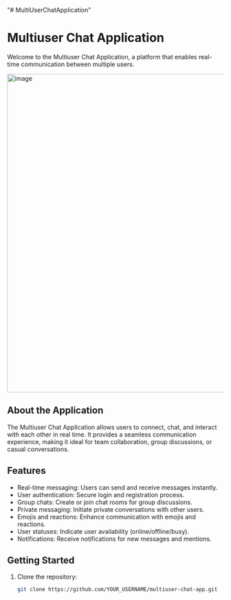 "# MultiUserChatApplication" 
# Multiuser Chat Application

Welcome to the Multiuser Chat Application, a platform that enables real-time communication between multiple users.

<img width="739" alt="image" src="https://github.com/TRIPATHISHIWANSHI/MultiUserChatApplication/assets/112747153/d07847f4-d116-4b55-98d3-23258048a349">


## About the Application

The Multiuser Chat Application allows users to connect, chat, and interact with each other in real time. It provides a seamless communication experience, making it ideal for team collaboration, group discussions, or casual conversations.

## Features

- Real-time messaging: Users can send and receive messages instantly.
- User authentication: Secure login and registration process.
- Group chats: Create or join chat rooms for group discussions.
- Private messaging: Initiate private conversations with other users.
- Emojis and reactions: Enhance communication with emojis and reactions.
- User statuses: Indicate user availability (online/offline/busy).
- Notifications: Receive notifications for new messages and mentions.

## Getting Started

1. Clone the repository:

   ```bash
   git clone https://github.com/YOUR_USERNAME/multiuser-chat-app.git
